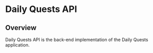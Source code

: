 # Daily Quests API

## Overview

Daily Quests API is the back-end implementation of the Daily Quests application.
